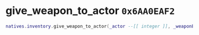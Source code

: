 # give_weapon_to_actor `0x6AA0EAF2`

```lua
natives.inventory.give_weapon_to_actor(_actor --[[ integer ]], _weaponEnum --[[ integer ]], _unk --[[ number ]], _notify --[[ boolean ]], _ishidden --[[ boolean ]])
```